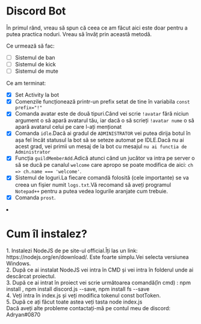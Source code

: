 <h1>Discord Bot</h1>
În primul rând, vreau să spun că ceea ce am făcut aici este doar pentru a putea practica noduri. Vreau să învăț prin această metodă.

Ce urmează să fac: 
- [ ] Sistemul de ban
- [ ] Sistemul de kick
- [ ] Sistemul de mute

Ce am terminat:<br>
- [x] Set Activity la bot<br>
- [x] Comenzile funcționează printr-un prefix setat de tine în variabila `const prefix="!"`<br>
- [x] Comanda avatar este de două tipuri.Când vei scrie `!avatar` fără niciun argument o să apară avatarul tău, iar dacă o să scrieți `!avatar nume` o să apară avatarul celui pe care l-ați menționat<br>
- [x] Comanda `idle`.Dacă ai gradul de `ADMINISTRATOR` vei putea dirija botul în așa fel încât statusul la bot să se seteze automat pe IDLE.Dacă nu ai acest grad, vei primii un mesaj de la bot cu mesajul `nu ai functia de Administrator`<br>
- [x] Funcția `guildMemberAdd`.Adică atunci când un jucător va intra pe server o să se ducă pe canalul `welcome` care apropo se poate modifica de aici: `ch => ch.name === 'welcome'`.<br>
- [x] Sistemul de loguri.La fiecare comandă folosită (cele importante) se va creea un fișier numit `logs.txt`.Vă recomand să aveți programul `Notepad++` pentru a putea vedea logurile aranjate cum trebuie.<br>
- [x] Comanda `prost`.
<li>
  
<h1>Cum îl instalez?</h1>
  1. Instalezi NodeJS de pe site-ul official.Îți las un link: https://nodejs.org/en/download/. Este foarte simplu.Vei selecta versiunea Windows.<br>
  2. După ce ai instalat NodeJS vei intra în CMD și vei intra în folderul unde ai descărcat proiectul.<br>
  3. După ce ai intrat în proiect vei scrie următoarea comandă(în cmd) : npm install , npm install discord.js --save, npm install fs --save<br>
  4. Veți intra în index.js și veți modifica tokenul const botToken.<br>
  5. După ce ați făcut toate astea veți tasta node index.js<br>
  Dacă aveți alte probleme contactați-mă pe contul meu de discord: Adryan#0870<br>
    
